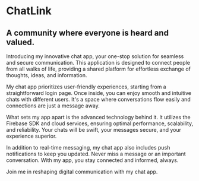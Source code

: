# ChatLink
## A community where everyone is heard and valued.

Introducing my innovative chat app, your one-stop solution for seamless and secure communication. This application is designed to connect people from all walks of life, providing a shared platform for effortless exchange of thoughts, ideas, and information.

My chat app prioritizes user-friendly experiences, starting from a straightforward login page. Once inside, you can enjoy smooth and intuitive chats with different users. It's a space where conversations flow easily and connections are just a message away.

What sets my app apart is the advanced technology behind it. It utilizes the Firebase SDK and cloud services, ensuring optimal performance, scalability, and reliability. Your chats will be swift, your messages secure, and your experience superior.

In addition to real-time messaging, my chat app also includes push notifications to keep you updated. Never miss a message or an important conversation. With my app, you stay connected and informed, always.

Join me in reshaping digital communication with my chat app.
